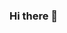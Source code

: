 ### Hi there 👋

<!--
**ishaqkothari/ishaqkothari** is a ✨ _special_ ✨ repository because its `README.md` (this file) appears on your GitHub profile.

Here are some ideas to get you started:

- 🔭 I’m currently working on Machine Learning and Internet Application development
- 🌱 I’m currently learning C and Mathematica
- 😄 Pronouns: He/Him
-->
